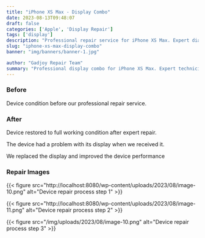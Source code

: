 ```yaml
---
title: "iPhone XS Max - Display Combo"
date: 2023-08-13T09:48:07
draft: false
categories: ['Apple', 'Display Repair']
tags: ['display']
description: "Professional repair service for iPhone XS Max. Expert diagnosis and quality repairs in Bangalore."
slug: "iphone-xs-max-display-combo"
banner: "img/banners/banner-1.jpg"

author: "Gadjoy Repair Team"
summary: "Professional display combo for iPhone XS Max. Expert technicians, quality parts, warranty included."
---
```


### Before

Device condition before our professional repair service.

### After

Device restored to full working condition after expert repair.

The device had a problem with its display when we received it.

We replaced the display and improved the device performance

### Repair Images

{{< figure src="http://localhost:8080/wp-content/uploads/2023/08/image-10.png" alt="Device repair process step 1" >}}

{{< figure src="http://localhost:8080/wp-content/uploads/2023/08/image-11.png" alt="Device repair process step 2" >}}

{{< figure src="/img/uploads/2023/08/image-10.png" alt="Device repair process step 3" >}}

